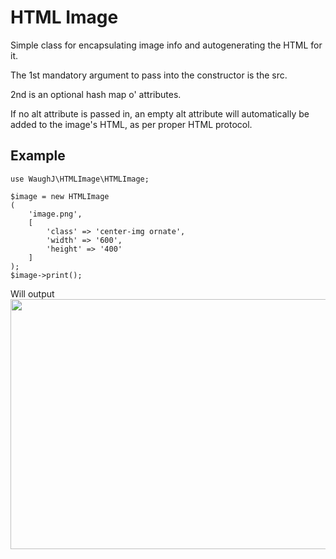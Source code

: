 HTML Image
=========================

Simple class for encapsulating image info and autogenerating the HTML for it.

The 1st mandatory argument to pass into the constructor is the src.

2nd is an optional hash map o' attributes.

If no alt attribute is passed in, an empty alt attribute will automatically be added to the image's HTML, as per proper HTML protocol.

## Example

	use WaughJ\HTMLImage\HTMLImage;

	$image = new HTMLImage
	(
		'image.png',
		[
			'class' => 'center-img ornate',
			'width' => '600',
			'height' => '400'
		]
	);
	$image->print();

Will output <img src="image.png" class="center-img ornate" width="600" height="400" />
